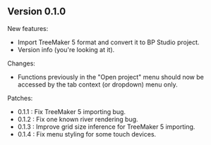 
## Version 0.1.0

New features:
- Import TreeMaker 5 format and convert it to BP Studio project.
- Version info (you're looking at it).

Changes:
- Functions previously in the "Open project" menu should now be accessed by the tab context (or dropdown) menu only.

Patches:

- 0.1.1 : Fix TreeMaker 5 importing bug.
- 0.1.2 : Fix one known river rendering bug.
- 0.1.3 : Improve grid size inference for TreeMaker 5 importing.
- 0.1.4 : Fix menu styling for some touch devices.
